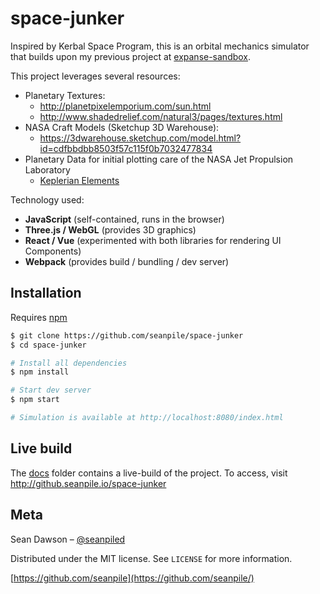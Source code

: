 # space-junker

Inspired by Kerbal Space Program, this is an orbital mechanics simulator that builds upon my previous project at [expanse-sandbox](https://github.com/seanpile/expanse-sandbox).

This project leverages several resources:

* Planetary Textures:
  * http://planetpixelemporium.com/sun.html
  * http://www.shadedrelief.com/natural3/pages/textures.html
* NASA Craft Models (Sketchup 3D Warehouse):
  * https://3dwarehouse.sketchup.com/model.html?id=cdfbbdbb8503f57c115f0b7032477834
* Planetary Data for initial plotting care of the NASA Jet Propulsion Laboratory
  * [Keplerian Elements](http://ssd.jpl.nasa.gov/?planet_pos)

Technology used:

* **JavaScript** (self-contained, runs in the browser)
* **Three.js / WebGL** (provides 3D graphics)
* **React / Vue** (experimented with both libraries for rendering UI Components)
* **Webpack** (provides build / bundling / dev server)

## Installation

Requires [npm](http://blog.npmjs.org/post/85484771375/how-to-install-npm)

```sh
$ git clone https://github.com/seanpile/space-junker
$ cd space-junker

# Install all dependencies
$ npm install

# Start dev server
$ npm start

# Simulation is available at http://localhost:8080/index.html
```

## Live build

The [docs](/docs) folder contains a live-build of the project.  To access, visit http://github.seanpile.io/space-junker

## Meta

Sean Dawson – [@seanpiled](https://twitter.com/seanpiled)

Distributed under the MIT license. See ``LICENSE`` for more information.

[https://github.com/seanpile](https://github.com/seanpile/)
